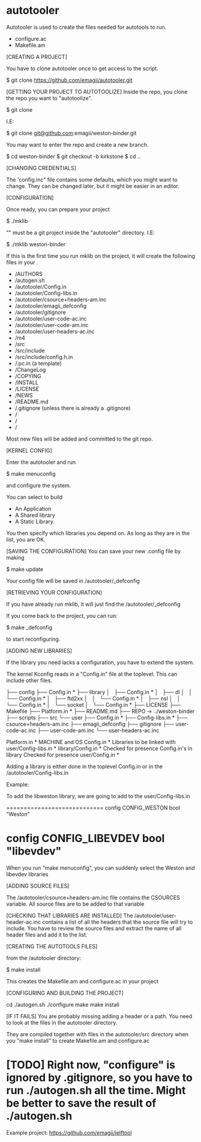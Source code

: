 # autotooler
Autotooler is used to create the files needed for autotools to run.
* configure.ac
* Makefile.am

[CREATING A PROJECT]

You have to clone autotooler once to get access to the script.

$ git clone https://github.com/emagii/autotooler.git

[GETTING YOUR PROJECT TO AUTOTOOLIZE]
Inside the repo, you clone the repo you want to "autotoolize".

$ git clone <project>

I.E:

$ git clone git@github.com:emagii/weston-binder.git

You may want to enter the repo and create a new branch.

$ cd weston-binder
$ git checkout -b kirkstone
$ cd ..

[CHANGING CREDENTIALS]

The 'config.inc" file contains some defaults, which you might want to change.
They can be changed later, but it might be easier in an editor.

[CONFIGURATION]

Once ready, you can prepare your project

$ ./mklib <project>

"<project>" must be a git project inside the "autotooler" directory.
I.E:

$ ./mklib weston-binder

If this is the first time you run mklib on the project,
it will create the following files in your <project>.

*	 <project>/AUTHORS
*	 <project>/autogen.sh
*	 <project>/autotooler/Config.in
*	 <project>/autotooler/Config-libs.in
*	 <project>/autotooler/csource+headers-am.inc
*	 <project>/autotooler/emagii_defconfig
*	 <project>/autotooler/gitignore
*	 <project>/autotooler/user-code-ac.inc
*	 <project>/autotooler/user-code-am.inc
*	 <project>/autotooler/user-headers-ac.inc
*	 <project>/m4
*	 <project>/src
*	 <project>/src/include
*	 <project>/src/include/config.h.in
*	 <project>/<project>.pc.in		(a template)
*	 <project>/ChangeLog
*	 <project>/COPYING
*	 <project>/INSTALL
*	 <project>/LICENSE
*	 <project>/NEWS
*	 <project>/README.md
*	 <project>/.gitignore			(unless there is already a .gitignore)
*	 <project>/
*	 <project>/
*	 <project>/

Most new files will be added and committed to the git repo.

[KERNEL CONFIG]

Enter the autotooler and run

$ make menuconfig

and configure the system.

You can select to build
* An Application
* A Shared library
* A Static Library.

You then specify which libraries you depend on.
As long as they are in the list, you are OK.

[SAVING THE CONFIGURATION]
You can save your new .config file by making

$ make update

Your config file will be saved in <project>/autotooler/<project>_defconfig

[RETRIEVING YOUR CONFIGURATION]

If you have already run mklib, 
it will just find the <project>/autotooler/<project>_defconfig

If you come back to the project, you can run:

$ make <project>_defconfig

to start reconfiguring.

[ADDING NEW LIBRARIES]

If the library you need lacks a configuration,
you have to extend the system.

The kernel Kconfig reads in a "Config.in" file at the toplevel.
This can include other files.

├── config
├── Config.in						*
├── library
│   ├── Config.in					*
│   ├── dl
│   │   └── Config.in				*
│   ├── ftd2xx
│   │   └── Config.in				*
│   ├── nsl
│   │   └── Config.in				*
│   └── socket
│       └── Config.in				*
├── LICENSE
├── Makefile
├── Platform.in						*
├── README.md
├── REPO -> ../weston-binder
├── scripts
├── src
└── user
    ├── Config.in					*
    ├── Config-libs.in				*
    ├── csource+headers-am.inc
    ├── emagii_defconfig
    ├── gitignore
    ├── user-code-ac.inc
    ├── user-code-am.inc
    └── user-headers-ac.inc

Platform.in						*		MACHINE and OS
Config.in						*		Libraries to be linked with
user/Config-libs.in				*
library/Config.in				*		Checked for presence
	Config.in's in library				Checked for presence
user/Config.in					*

Adding a library is either done in the toplevel Config.in or
in the <project>/autotooler/Config-libs.in

Example:

To add the libweston library, we are going to add to the user/Config-libs.in

============================
config	CONFIG_WESTON
	bool	"Weston"

config  CONFIG_LIBEVDEV
	bool	"libevdev"
============================

When you run "make menuconfig", you can suddenly select the Weston 
and libevdev libraries

[ADDING SOURCE FILES]

The <project>/autotooler/csource+headers-am.inc file contains the
CSOURCES variable. All source files are to be added to that variable
 
[CHECKING THAT LIBRARIES ARE INSTALLED]
The <project>/autotooler/user-header-ac.inc contains a list of all
the headers that the source file will try to include.
You have to review the source files and extract the name of
all header files and add it to the list.

[CREATING THE AUTOTOOLS FILES]

from the <toplevel>/autotooler directory:

$ make install

This creates the Makefile.am and configure.ac in your project

[CONFIGURING AND BUILDING THE PROJECT]

cd <project>
./autogen.sh
./configure
make
make install

[IF IT FAILS]
You are probably missing adding a header or a path.
You need to look at the files in the autotooler directory.

They are compiled together with files in the autotooler/src directory
when you "make install" to create Makefile.am and configure.ac

[TODO]
Right now, "configure" is ignored by .gitignore, so you have
to run ./autogen.sh all the time. Might be better to save the
result of ./autogen.sh
========================

Example project:
    https://github.com/emagii/ielftool
